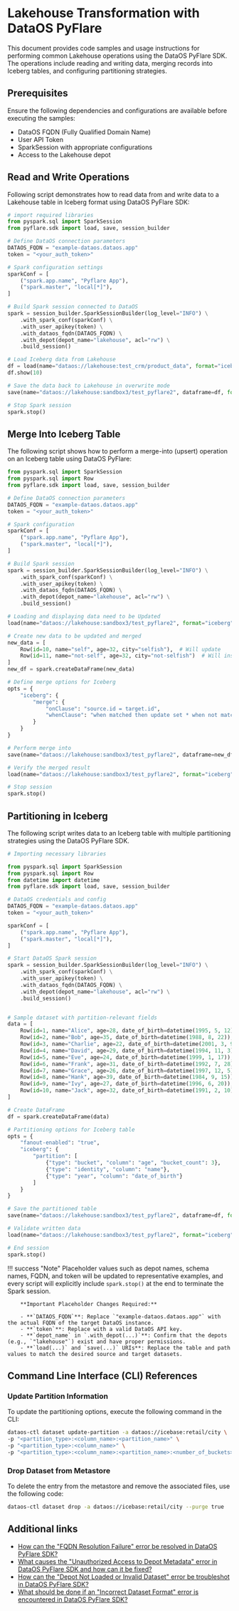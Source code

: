 # Lakehouse Transformation with DataOS PyFlare

This document provides code samples and usage instructions for performing common Lakehouse operations using the DataOS PyFlare SDK. The operations include reading and writing data, merging records into Iceberg tables, and configuring partitioning strategies.

## Prerequisites

Ensure the following dependencies and configurations are available before executing the samples:

- DataOS FQDN (Fully Qualified Domain Name)
- User API Token
- SparkSession with appropriate configurations
- Access to the Lakehouse depot

## Read and Write Operations

Following script demonstrates how to read data from and write data to a Lakehouse table in Iceberg format using DataOS PyFlare SDK:

```python
# import required libraries
from pyspark.sql import SparkSession
from pyflare.sdk import load, save, session_builder

# Define DataOS connection parameters
DATAOS_FQDN = "example-dataos.dataos.app"
token = "<your_auth_token>"

# Spark configuration settings
sparkConf = [
    ("spark.app.name", "Pyflare App"),
    ("spark.master", "local[*]"),
]

# Build Spark session connected to DataOS
spark = session_builder.SparkSessionBuilder(log_level="INFO") \
    .with_spark_conf(sparkConf) \
    .with_user_apikey(token) \
    .with_dataos_fqdn(DATAOS_FQDN) \
    .with_depot(depot_name="lakehouse", acl="rw") \
    .build_session()

# Load Iceberg data from Lakehouse
df = load(name="dataos://lakehouse:test_crm/product_data", format="iceberg")
df.show(10)

# Save the data back to Lakehouse in overwrite mode
save(name="dataos://lakehouse:sandbox3/test_pyflare2", dataframe=df, format="iceberg", mode="overwrite")

# Stop Spark session
spark.stop()

```

## Merge Into Iceberg Table

The following script shows how to perform a merge-into (upsert) operation on an Iceberg table using DataOS PyFlare:

```python
from pyspark.sql import SparkSession
from pyspark.sql import Row
from pyflare.sdk import load, save, session_builder

# Define DataOS connection parameters
DATAOS_FQDN = "example-dataos.dataos.app"
token = "<your_auth_token>"

# Spark configuration
sparkConf = [
    ("spark.app.name", "Pyflare App"),
    ("spark.master", "local[*]"),
]

# Build Spark session
spark = session_builder.SparkSessionBuilder(log_level="INFO") \
    .with_spark_conf(sparkConf) \
    .with_user_apikey(token) \
    .with_dataos_fqdn(DATAOS_FQDN) \
    .with_depot(depot_name="lakehouse", acl="rw") \
    .build_session()

# Loading and displaying data need to be Updated 
load(name="dataos://lakehouse:sandbox3/test_pyflare2", format="iceberg").show()

# Create new data to be updated and merged 
new_data = [
    Row(id=10, name="self", age=32, city="selfish"),  # Will update
    Row(id=11, name="not-self", age=32, city="not-selfish")  # Will insert
]
new_df = spark.createDataFrame(new_data)

# Define merge options for Iceberg
opts = {
    "iceberg": {
        "merge": {
            "onClause": "source.id = target.id",
            "whenClause": "when matched then update set * when not matched then insert *"
        }
    }
}

# Perform merge into
save(name="dataos://lakehouse:sandbox3/test_pyflare2", dataframe=new_df, format="iceberg", mode="overwrite", options=opts)

# Verify the merged result
load(name="dataos://lakehouse:sandbox3/test_pyflare2", format="iceberg").show()

# Stop session
spark.stop()
```

## Partitioning in Iceberg

The following script writes data to an Iceberg table with multiple partitioning strategies using the DataOS PyFlare SDK.

```python
# Importing necessary libraries

from pyspark.sql import SparkSession
from pyspark.sql import Row
from datetime import datetime
from pyflare.sdk import load, save, session_builder

# DataOS credentials and config
DATAOS_FQDN = "example-dataos.dataos.app"
token = "<your_auth_token>"

sparkConf = [
    ("spark.app.name", "Pyflare App"),
    ("spark.master", "local[*]"),
]

# Start DataOS Spark session
spark = session_builder.SparkSessionBuilder(log_level="INFO") \
    .with_spark_conf(sparkConf) \
    .with_user_apikey(token) \
    .with_dataos_fqdn(DATAOS_FQDN) \
    .with_depot(depot_name="lakehouse", acl="rw") \
    .build_session()


# Sample dataset with partition-relevant fields
data = [
    Row(id=1, name="Alice", age=28, date_of_birth=datetime(1995, 5, 12)),
    Row(id=2, name="Bob", age=35, date_of_birth=datetime(1988, 8, 22)),
    Row(id=3, name="Charlie", age=22, date_of_birth=datetime(2001, 3, 9)),
    Row(id=4, name="David", age=29, date_of_birth=datetime(1994, 11, 3)),
    Row(id=5, name="Eve", age=24, date_of_birth=datetime(1999, 1, 17)),
    Row(id=6, name="Frank", age=31, date_of_birth=datetime(1992, 7, 28)),
    Row(id=7, name="Grace", age=26, date_of_birth=datetime(1997, 12, 5)),
    Row(id=8, name="Hank", age=39, date_of_birth=datetime(1984, 9, 15)),
    Row(id=9, name="Ivy", age=27, date_of_birth=datetime(1996, 6, 20)),
    Row(id=10, name="Jack", age=32, date_of_birth=datetime(1991, 2, 10))
]

# Create DataFrame
df = spark.createDataFrame(data)

# Partitioning options for Iceberg table
opts = {
    "fanout-enabled": "true",
    "iceberg": {
        "partition": [
            {"type": "bucket", "column": "age", "bucket_count": 3},
            {"type": "identity", "column": "name"},
            {"type": "year", "column": "date_of_birth"}
        ]
    }
}

# Save the partitioned table
save(name="dataos://lakehouse:sandbox3/test_pyflare2", dataframe=df, format="iceberg", mode="overwrite", options=opts)

# Validate written data
load(name="dataos://lakehouse:sandbox3/test_pyflare2", format="iceberg").show()

# End session
spark.stop()
```

!!! success "Note"
Placeholder values such as depot names, schema names, FQDN, and token will be updated to representative examples, and every script will explicitly include `spark.stop()` at the end to terminate the Spark session.

        **Important Placeholder Changes Required:**

        - **`DATAOS_FQDN`**: Replace `"example-dataos.dataos.app"` with the actual FQDN of the target DataOS instance.
        - **`token`**: Replace with a valid DataOS API key.
        - **`depot_name` in `.with_depot(...)`**: Confirm that the depots (e.g., `"lakehouse"`) exist and have proper permissions.
        - **`load(...)` and `save(...)` URIs**: Replace the table and path values to match the desired source and target datasets.

## Command Line Interface (CLI) References

### Update Partition Information

To update the partitioning options, execute the following command in the CLI:

```bash
dataos-ctl dataset update-partition -a dataos://icebase:retail/city \
-p "<partition_type>:<column_name>:<partition_name>" \
-p "<partition_type>:<column_name>" \
-p "<partition_type>:<column_name>:<partition_name>:<number_of_buckets>"
```

### Drop Dataset from Metastore

To delete the entry from the metastore and remove the associated files, use the following code:

```bash
dataos-ctl dataset drop -a dataos://icebase:retail/city --purge true
```

## Additional links

- [How can the "FQDN Resolution Failure" error be resolved in DataOS PyFlare SDK?](/api_docs/dataos_pyflare/troubleshoot/#fqdn-resolution-failure)
- [What causes the "Unauthorized Access to Depot Metadata" error in DataOS PyFlare SDK and how can it be fixed?](/api_docs/dataos_pyflare/troubleshoot/#unauthorized-access-to-depot-metadata)
- [How can the "Depot Not Loaded or Invalid Dataset" error be troubleshot in DataOS PyFlare SDK?](/api_docs/dataos_pyflare/troubleshoot/#depot-not-loaded-or-invalid-dataset)
- [What should be done if an "Incorrect Dataset Format" error is encountered in DataOS PyFlare SDK?](/api_docs/dataos_pyflare/troubleshoot/#incorrect-dataset-format)